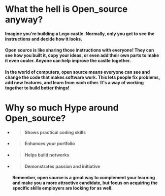 # What the hell is Open_source anyway?

#### Imagine you're building a Lego castle. Normally, only you get to see the instructions and decide how it looks.
#### Open source is like sharing those instructions with everyone! They can see how you built it, copy your ideas, or even add their own parts to make it even cooler. Anyone can help improve the castle together.
#### In the world of computers, open source means everyone can see and change the code that makes software work. This lets people fix problems, add new features, and learn from each other. It's a way of working together to build better things!


# Why so much Hype around Open_source?
 - > #### Shows practical coding skills
 - > #### Enhances your portfolio
 - > #### Helps build networks
 - > #### Demonstrates passion and initiative

   #### Remember, open source is a great way to complement your learning and make you a more attractive candidate, but focus on acquiring the specific skills employers are looking for as well.

